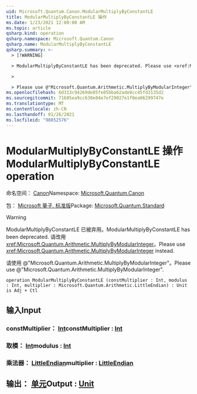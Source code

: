 ```yaml
---
uid: Microsoft.Quantum.Canon.ModularMultiplyByConstantLE
title: ModularMultiplyByConstantLE 操作
ms.date: 1/23/2021 12:00:00 AM
ms.topic: article
qsharp.kind: operation
qsharp.namespace: Microsoft.Quantum.Canon
qsharp.name: ModularMultiplyByConstantLE
qsharp.summary: >-
  > [!WARNING]

  > ModularMultiplyByConstantLE has been deprecated. Please use <xref:Microsoft.Quantum.Arithmetic.MultiplyByModularInteger> instead.

  >

  > Please use @"Microsoft.Quantum.Arithmetic.MultiplyByModularInteger".
ms.openlocfilehash: 6d313c94269de85fe05bba62ade8cc45fd3135d2
ms.sourcegitcommit: 71605ea9cc630e84e7ef29027e1f0ea06299747e
ms.translationtype: MT
ms.contentlocale: zh-CN
ms.lasthandoff: 01/26/2021
ms.locfileid: "98852576"
---
```

# <a name="modularmultiplybyconstantle-operation"></a><span data-ttu-id="8ff91-102">ModularMultiplyByConstantLE 操作</span><span class="sxs-lookup"><span data-stu-id="8ff91-102">ModularMultiplyByConstantLE operation</span></span>

<span data-ttu-id="8ff91-103">命名空间： [Canon](xref:Microsoft.Quantum.Canon)</span><span class="sxs-lookup"><span data-stu-id="8ff91-103">Namespace: [Microsoft.Quantum.Canon](xref:Microsoft.Quantum.Canon)</span></span>

<span data-ttu-id="8ff91-104">包： [Microsoft 量子. 标准版](https://nuget.org/packages/Microsoft.Quantum.Standard)</span><span class="sxs-lookup"><span data-stu-id="8ff91-104">Package: [Microsoft.Quantum.Standard](https://nuget.org/packages/Microsoft.Quantum.Standard)</span></span>


> [!WARNING]
> <span data-ttu-id="8ff91-105">ModularMultiplyByConstantLE 已被弃用。</span><span class="sxs-lookup"><span data-stu-id="8ff91-105">ModularMultiplyByConstantLE has been deprecated.</span></span> <span data-ttu-id="8ff91-106">请改用 <xref:Microsoft.Quantum.Arithmetic.MultiplyByModularInteger>。</span><span class="sxs-lookup"><span data-stu-id="8ff91-106">Please use <xref:Microsoft.Quantum.Arithmetic.MultiplyByModularInteger> instead.</span></span>
>
> <span data-ttu-id="8ff91-107">请使用 @"Microsoft.Quantum.Arithmetic.MultiplyByModularInteger"。</span><span class="sxs-lookup"><span data-stu-id="8ff91-107">Please use @"Microsoft.Quantum.Arithmetic.MultiplyByModularInteger".</span></span>



```qsharp
operation ModularMultiplyByConstantLE (constMultiplier : Int, modulus : Int, multiplier : Microsoft.Quantum.Arithmetic.LittleEndian) : Unit is Adj + Ctl
```


## <a name="input"></a><span data-ttu-id="8ff91-108">输入</span><span class="sxs-lookup"><span data-stu-id="8ff91-108">Input</span></span>

### <a name="constmultiplier--int"></a><span data-ttu-id="8ff91-109">constMultiplier： [Int](xref:microsoft.quantum.lang-ref.int)</span><span class="sxs-lookup"><span data-stu-id="8ff91-109">constMultiplier : [Int](xref:microsoft.quantum.lang-ref.int)</span></span>




### <a name="modulus--int"></a><span data-ttu-id="8ff91-110">取模： [Int](xref:microsoft.quantum.lang-ref.int)</span><span class="sxs-lookup"><span data-stu-id="8ff91-110">modulus : [Int](xref:microsoft.quantum.lang-ref.int)</span></span>




### <a name="multiplier--littleendian"></a><span data-ttu-id="8ff91-111">乘法器： [LittleEndian](xref:Microsoft.Quantum.Arithmetic.LittleEndian)</span><span class="sxs-lookup"><span data-stu-id="8ff91-111">multiplier : [LittleEndian](xref:Microsoft.Quantum.Arithmetic.LittleEndian)</span></span>





## <a name="output--unit"></a><span data-ttu-id="8ff91-112">输出： [单元](xref:microsoft.quantum.lang-ref.unit)</span><span class="sxs-lookup"><span data-stu-id="8ff91-112">Output : [Unit](xref:microsoft.quantum.lang-ref.unit)</span></span>

